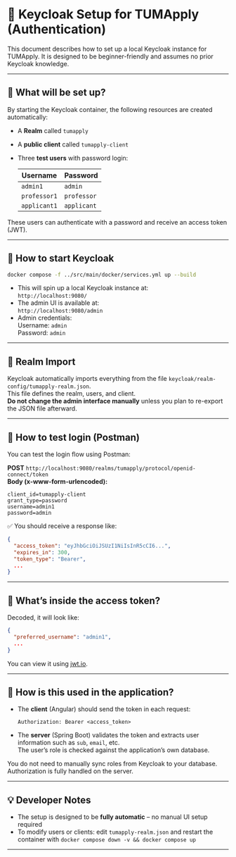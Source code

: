 # 🔐 Keycloak Setup for TUMApply (Authentication)

This document describes how to set up a local Keycloak instance for TUMApply. It is designed to be beginner-friendly and
assumes no prior Keycloak knowledge.

---

## 🧩 What will be set up?

By starting the Keycloak container, the following resources are created automatically:

- A **Realm** called `tumapply`
- A **public client** called `tumapply-client`
- Three **test users** with password login:

  | Username     | Password    |
  | ------------ | ----------- |
  | `admin1`     | `admin`     |
  | `professor1` | `professor` |
  | `applicant1` | `applicant` |

These users can authenticate with a password and receive an access token (JWT).

---

## 🚀 How to start Keycloak

```bash
docker compose -f ../src/main/docker/services.yml up --build
```

- This will spin up a local Keycloak instance at:  
  `http://localhost:9080/`
- The admin UI is available at:  
  `http://localhost:9080/admin`
- Admin credentials:  
  Username: `admin`  
  Password: `admin`

---

## 📁 Realm Import

Keycloak automatically imports everything from the file `keycloak/realm-config/tumapply-realm.json`.  
This file defines the realm, users, and client.  
**Do not change the admin interface manually** unless you plan to re-export the JSON file afterward.

---

## 🔑 How to test login (Postman)

You can test the login flow using Postman:

**POST** `http://localhost:9080/realms/tumapply/protocol/openid-connect/token`  
**Body (x-www-form-urlencoded):**

```
client_id=tumapply-client
grant_type=password
username=admin1
password=admin
```

✅ You should receive a response like:

```json
{
  "access_token": "eyJhbGciOiJSUzI1NiIsInR5cCI6...",
  "expires_in": 300,
  "token_type": "Bearer",
  ...
}
```

---

## 🧠 What’s inside the access token?

Decoded, it will look like:

```json
{
  "preferred_username": "admin1",
  ...
}
```

You can view it using [jwt.io](https://jwt.io).

---

## 🔗 How is this used in the application?

- The **client** (Angular) should send the token in each request:
  ```
  Authorization: Bearer <access_token>
  ```
- The **server** (Spring Boot) validates the token and extracts user information such as `sub`, `email`, etc.  
  The user’s role is checked against the application’s own database.

You do not need to manually sync roles from Keycloak to your database. Authorization is fully handled on the server.

---

## 💡 Developer Notes

- The setup is designed to be **fully automatic** – no manual UI setup required
- To modify users or clients: edit `tumapply-realm.json` and restart the container with
  `docker compose down -v && docker compose up`

---
